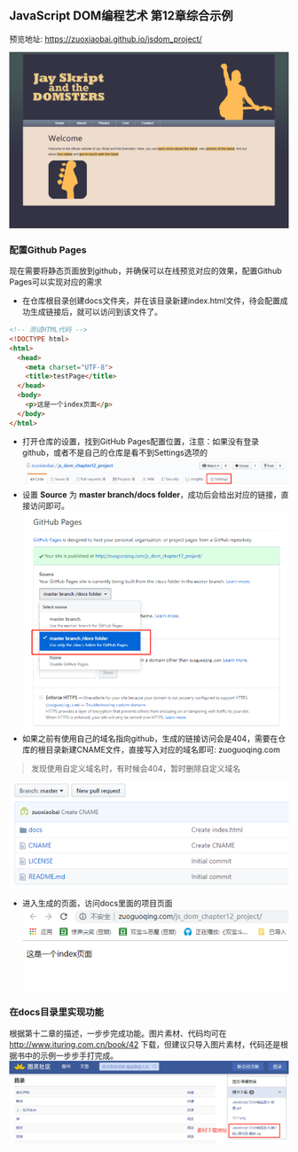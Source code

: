 ## JavaScript DOM编程艺术 第12章综合示例
预览地址: https://zuoxiaobai.github.io/jsdom_project/

![首页预览](images/index.png)

### 配置Github Pages
现在需要将静态页面放到github，并确保可以在线预览对应的效果，配置Github Pages可以实现对应的需求
- 在仓库根目录创建docs文件夹，并在该目录新建index.html文件，待会配置成功生成链接后，就可以访问到该文件了。
```html
<!-- 测试HTML代码 -->
<!DOCTYPE html>
<html>
  <head>
    <meta charset="UTF-8">
    <title>testPage</title>
  </head>
  <body>
    <p>这是一个index页面</p>
  </body>
</html>

```
- 打开仓库的设置，找到GitHub Pages配置位置，注意：如果没有登录github，或者不是自己的仓库是看不到Settings选项的
![打开仓库设置](./images/github_pages.png)
- 设置 **Source** 为 **master branch/docs folder**，成功后会给出对应的链接，直接访问即可。
![修改source为docs](./images/github_pages2.png)
- 如果之前有使用自己的域名指向github，生成的链接访问会是404，需要在仓库的根目录新建CNAME文件，直接写入对应的域名即可: zuoguoqing.com
> 发现使用自定义域名时，有时候会404，暂时删除自定义域名

![仓库目录截图.png](./images/仓库目录截图.png)
- 进入生成的页面，访问docs里面的项目页面
![测试页面](./images/测试页面.png)

### 在docs目录里实现功能
根据第十二章的描述，一步步完成功能。图片素材、代码均可在 http://www.ituring.com.cn/book/42 下载，但建议只导入图片素材，代码还是根据书中的示例一步步手打完成。
![素材下载](./images/素材下载.png)
